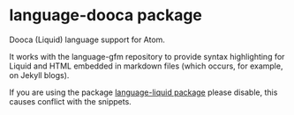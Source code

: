 # language-dooca package

Dooca (Liquid) language support for Atom.

It works with the language-gfm repository to provide syntax highlighting for Liquid and HTML embedded in markdown files (which occurs, for example, on Jekyll blogs).

If you are using the package [language-liquid package](https://atom.io/packages/language-liquid) please disable, this causes conflict with the snippets.
